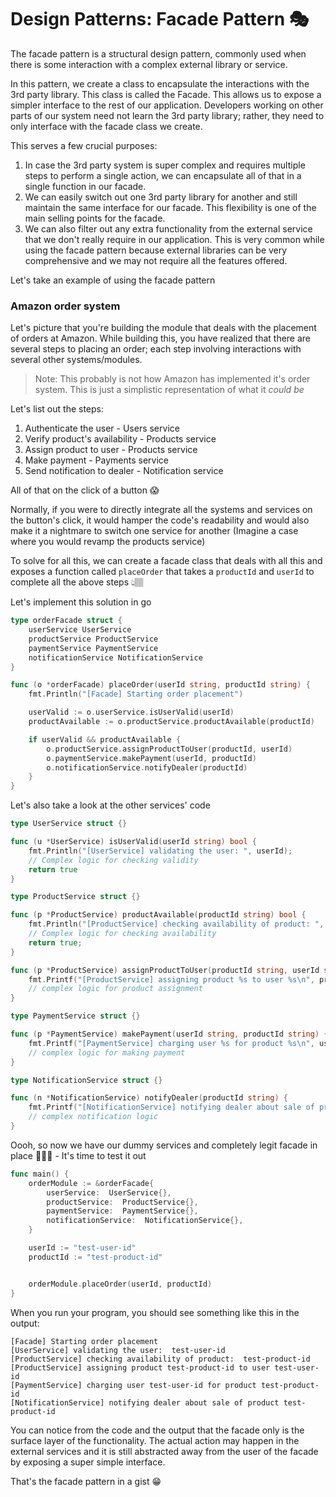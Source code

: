# Design Patterns: Facade Pattern 🎭

The facade pattern is a structural design pattern, commonly used when there is some interaction with a complex external library or service.

In this pattern, we create a class to encapsulate the interactions with the 3rd party library. This class is called the Facade. This allows us to expose a simpler interface to the rest of our application. Developers working on other parts of our system need not learn the 3rd party library; rather, they need to only interface with the facade class we create.

This serves a few crucial purposes:

1. In case the 3rd party system is super complex and requires multiple steps to perform a single action, we can encapsulate all of that in a single function in our facade.
2. We can easily switch out one 3rd party library for another and still maintain the same interface for our facade. This flexibility is one of the main selling points for the facade.
3. We can also filter out any extra functionality from the external service that we don't really require in our application. This is very common while using the facade pattern because external libraries can be very comprehensive and we may not require all the features offered.

Let's take an example of using the facade pattern

### Amazon order system

Let's picture that you're building the module that deals with the placement of orders at Amazon. While building this, you have realized that there are several steps to placing an order; each step involving interactions with several other systems/modules.

> Note: This probably is not how Amazon has implemented it's order system. This is just a simplistic representation of what it _could be_

Let's list out the steps:

1. Authenticate the user - Users service
2. Verify product's availability - Products service
3. Assign product to user - Products service
4. Make payment - Payments service
5. Send notification to dealer - Notification service

All of that on the click of a button 😱

Normally, if you were to directly integrate all the systems and services on the button's click, it would hamper the code's readability and would also make it a nightmare to switch one service for another (Imagine a case where you would revamp the products service)

To solve for all this, we can create a facade class that deals with all this and exposes a function called `placeOrder` that takes a `productId` and `userId` to complete all the above steps 👆🏽

Let's implement this solution in go

```go
type orderFacade struct {
    userService UserService
    productService ProductService
    paymentService PaymentService
    notificationService NotificationService
}

func (o *orderFacade) placeOrder(userId string, productId string) {
    fmt.Println("[Facade] Starting order placement")

    userValid := o.userService.isUserValid(userId)
    productAvailable := o.productService.productAvailable(productId)

    if userValid && productAvailable {
        o.productService.assignProductToUser(productId, userId)
        o.paymentService.makePayment(userId, productId)
        o.notificationService.notifyDealer(productId)
    }
}
```

Let's also take a look at the other services' code

```go
type UserService struct {}

func (u *UserService) isUserValid(userId string) bool {
    fmt.Println("[UserService] validating the user: ", userId);
    // Complex logic for checking validity
    return true
}

type ProductService struct {}

func (p *ProductService) productAvailable(productId string) bool {
    fmt.Println("[ProductService] checking availability of product: ", productId)
    // Complex logic for checking availability
    return true;
}

func (p *ProductService) assignProductToUser(productId string, userId string) {
    fmt.Printf("[ProductService] assigning product %s to user %s\n", productId, userId)
    // complex logic for product assignment
}

type PaymentService struct {}

func (p *PaymentService) makePayment(userId string, productId string) {
    fmt.Printf("[PaymentService] charging user %s for product %s\n", userId, productId)
    // complex logic for making payment
}

type NotificationService struct {}

func (n *NotificationService) notifyDealer(productId string) {
    fmt.Printf("[NotificationService] notifying dealer about sale of product %s\n", productId)
    // complex notification logic
}
```

Oooh, so now we have our dummy services and completely legit facade in place 💁🏻‍♂️ - It's time to test it out

```go
func main() {
    orderModule := &orderFacade{
        userService:  UserService{},
        productService:  ProductService{},
        paymentService:  PaymentService{},
        notificationService:  NotificationService{},
    }

    userId := "test-user-id"
    productId := "test-product-id"


    orderModule.placeOrder(userId, productId)
}
```

When you run your program, you should see something like this in the output:

```text
[Facade] Starting order placement
[UserService] validating the user:  test-user-id
[ProductService] checking availability of product:  test-product-id
[ProductService] assigning product test-product-id to user test-user-id
[PaymentService] charging user test-user-id for product test-product-id
[NotificationService] notifying dealer about sale of product test-product-id
```

You can notice from the code and the output that the facade only is the surface layer of the functionality. The actual action may happen in the external services and it is still abstracted away from the user of the facade by exposing a super simple interface.

That's the facade pattern in a gist 😁
